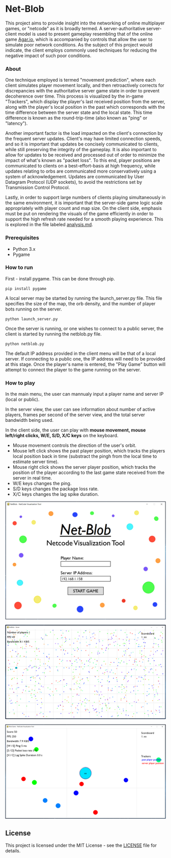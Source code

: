 # Net-Blob

This project aims to provide insight into the networking of online multiplayer games, or "netcode" as it is broadly termed. A server-authoritative server-client model is used to present gameplay resembling that of the online game [Agar.io](https://agar.io), which is accompanied by controls that allow the user to simulate poor network conditions. As the subject of this project would indicate, the client employs commonly used techniques for reducing the negative impact of such poor conditions. 

### About 

One technique employed is termed "movement prediction", where each client simulates player movement locally, and then retroactively corrects for discrepancies with the authoritative server game state in order to prevent decoherence over time. This process is visualized by the in-game "Trackers", which display the player's last received position from the server, along with the player's local position in the past which corresponds with the time difference between the server state and the local state. This time difference is known as the round-trip-time (also known as "ping" or "latency").

Another important factor is the load impacted on the client's connection by the frequent server updates. Client's may have limited connection speeds, and so it is important that updates be concisely communicated to clients, while still preserving the integrity of the gameplay. It is also important to allow for updates to be received and processed out of order to minimize the impact of what's known as "packet loss". To this end, player positions are communicated to clients on a best-effort-basis at high frequency, while updates relating to orbs are communicated more conservatively using a system of acknowledgement. Updates are communicated by User Datagram Protocol (UDP sockets), to avoid the restrictions set by Transmission Control Protocol.

Lastly, in order to support large numbers of clients playing simultaneously in the same environment, it is important that the server-side game logic scale appropriately with player count and map size. On the client side, emphasis must be put on rendering the visuals of the game efficiently in order to support the high refresh rate needed for a smooth playing experience. This is explored in the file labeled [analysis.md](analysis.md).

### Prerequisites

* Python 3.x
* Pygame

### How to run

 First - install pygame. This can be done through pip.
 ```
pip install pygame
```
A local server may be started by running the launch_server.py file. This file specifies the size of the map, the orb density, and the number of player bots running on the server.
```
python launch_server.py
```
Once the server is running, or one wishes to connect to a public server, the client is started by running the netblob.py file.
```
python netblob.py
```
The default IP address provided in the client menu will be that of a local server. If connecting to a public one, the IP address will need to be provided at this stage. Once the player's name is entered, the "Play Game" button will attempt to connect the player to the game running on the server.

### How to play

  In the main menu, the user can mannualy input a player name and server IP (local or public).

In the server view, the user can see information about number of active players, frames per second of the server view, and the total server bandwidth being used.

In the client side, the user can play with **mouse movement, mouse left/right clicks, W/E, S/D, X/C keys** on the keyboard. 
* Mouse movement controls the direction of the user's orbit.
* Mouse left click shows the past player position, which tracks the players local position back in time (substract the pingh from the local time to estimate server time).
* Mouse right click shows the server player position, which tracks the position of the player according to the last game state received from the server in real time.
* W/E keys changes the ping.
* S/D keys changes the package loss rate.
* X/C keys changes the lag spike duration.


![Game Menu](screenshot_game_menu.png)

![Server View](screenshot_server_view.png)

![Client View](screenshot_client_view.png)

## License

This project is licensed under the MIT License - see the [LICENSE](LICENSE) file for details.
